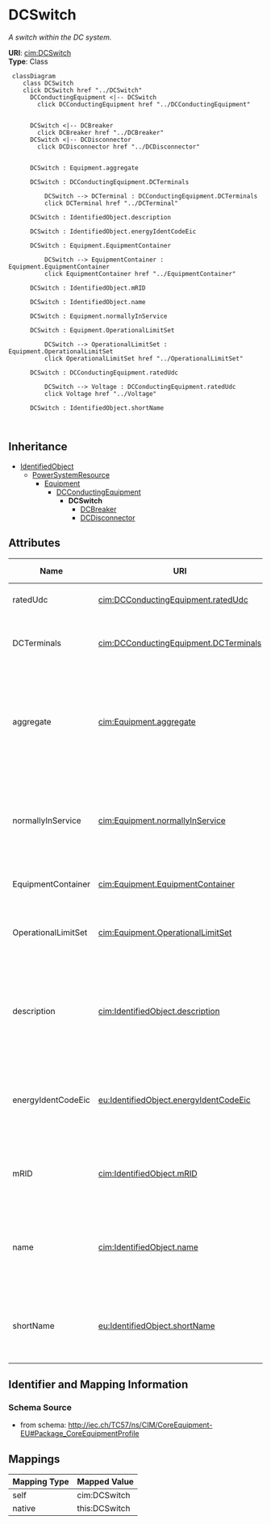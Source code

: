 # DCSwitch


_A switch within the DC system._





**URI**: [cim:DCSwitch](http://iec.ch/TC57/CIM100#DCSwitch)<br />
**Type**: Class




```mermaid
 classDiagram
    class DCSwitch
    click DCSwitch href "../DCSwitch"
      DCConductingEquipment <|-- DCSwitch
        click DCConductingEquipment href "../DCConductingEquipment"
      

      DCSwitch <|-- DCBreaker
        click DCBreaker href "../DCBreaker"
      DCSwitch <|-- DCDisconnector
        click DCDisconnector href "../DCDisconnector"
      
      
      DCSwitch : Equipment.aggregate
        
      DCSwitch : DCConductingEquipment.DCTerminals
        
          DCSwitch --> DCTerminal : DCConductingEquipment.DCTerminals
          click DCTerminal href "../DCTerminal"
        
      DCSwitch : IdentifiedObject.description
        
      DCSwitch : IdentifiedObject.energyIdentCodeEic
        
      DCSwitch : Equipment.EquipmentContainer
        
          DCSwitch --> EquipmentContainer : Equipment.EquipmentContainer
          click EquipmentContainer href "../EquipmentContainer"
        
      DCSwitch : IdentifiedObject.mRID
        
      DCSwitch : IdentifiedObject.name
        
      DCSwitch : Equipment.normallyInService
        
      DCSwitch : Equipment.OperationalLimitSet
        
          DCSwitch --> OperationalLimitSet : Equipment.OperationalLimitSet
          click OperationalLimitSet href "../OperationalLimitSet"
        
      DCSwitch : DCConductingEquipment.ratedUdc
        
          DCSwitch --> Voltage : DCConductingEquipment.ratedUdc
          click Voltage href "../Voltage"
        
      DCSwitch : IdentifiedObject.shortName
        
      
```





## Inheritance
* [IdentifiedObject](IdentifiedObject.md)
    * [PowerSystemResource](PowerSystemResource.md)
        * [Equipment](Equipment.md)
            * [DCConductingEquipment](DCConductingEquipment.md)
                * **DCSwitch**
                    * [DCBreaker](DCBreaker.md)
                    * [DCDisconnector](DCDisconnector.md)



## Attributes


| Name | URI | Cardinality and Range | Description | Inheritance |
| ---  | --- | --- | --- | --- |
| ratedUdc | [cim:DCConductingEquipment.ratedUdc](http://iec.ch/TC57/CIM100#DCConductingEquipment.ratedUdc) | 1 <br />  [Voltage](Voltage.md)  | Rated DC device voltage | [DCConductingEquipment](DCConductingEquipment.md) |
| DCTerminals | [cim:DCConductingEquipment.DCTerminals](http://iec.ch/TC57/CIM100#DCConductingEquipment.DCTerminals) | * <br />  [DCTerminal](DCTerminal.md)  | A DC conducting equipment has DC terminals | [DCConductingEquipment](DCConductingEquipment.md) |
| aggregate | [cim:Equipment.aggregate](http://iec.ch/TC57/CIM100#Equipment.aggregate) | 0..1 <br />  boolean  | The aggregate flag provides an alternative way of representing an aggregated ... | [Equipment](Equipment.md) |
| normallyInService | [cim:Equipment.normallyInService](http://iec.ch/TC57/CIM100#Equipment.normallyInService) | 0..1 <br />  boolean  | Specifies the availability of the equipment under normal operating conditions | [Equipment](Equipment.md) |
| EquipmentContainer | [cim:Equipment.EquipmentContainer](http://iec.ch/TC57/CIM100#Equipment.EquipmentContainer) | 0..1 <br />  [EquipmentContainer](EquipmentContainer.md)  | Container of this equipment | [Equipment](Equipment.md) |
| OperationalLimitSet | [cim:Equipment.OperationalLimitSet](http://iec.ch/TC57/CIM100#Equipment.OperationalLimitSet) | * <br />  [OperationalLimitSet](OperationalLimitSet.md)  | The operational limit sets associated with this equipment | [Equipment](Equipment.md) |
| description | [cim:IdentifiedObject.description](http://iec.ch/TC57/CIM100#IdentifiedObject.description) | 0..1 <br />  string  | The description is a free human readable text describing or naming the object | [IdentifiedObject](IdentifiedObject.md) |
| energyIdentCodeEic | [eu:IdentifiedObject.energyIdentCodeEic](http://iec.ch/TC57/CIM100-European#IdentifiedObject.energyIdentCodeEic) | 0..1 <br />  string  | The attribute is used for an exchange of the EIC code (Energy identification ... | [IdentifiedObject](IdentifiedObject.md) |
| mRID | [cim:IdentifiedObject.mRID](http://iec.ch/TC57/CIM100#IdentifiedObject.mRID) | 1 <br />  string  | Master resource identifier issued by a model authority | [IdentifiedObject](IdentifiedObject.md) |
| name | [cim:IdentifiedObject.name](http://iec.ch/TC57/CIM100#IdentifiedObject.name) | 1 <br />  string  | The name is any free human readable and possibly non unique text naming the o... | [IdentifiedObject](IdentifiedObject.md) |
| shortName | [eu:IdentifiedObject.shortName](http://iec.ch/TC57/CIM100-European#IdentifiedObject.shortName) | 0..1 <br />  string  | The attribute is used for an exchange of a human readable short name with len... | [IdentifiedObject](IdentifiedObject.md) |









## Identifier and Mapping Information







### Schema Source


* from schema: http://iec.ch/TC57/ns/CIM/CoreEquipment-EU#Package_CoreEquipmentProfile





## Mappings

| Mapping Type | Mapped Value |
| ---  | ---  |
| self | cim:DCSwitch |
| native | this:DCSwitch |




